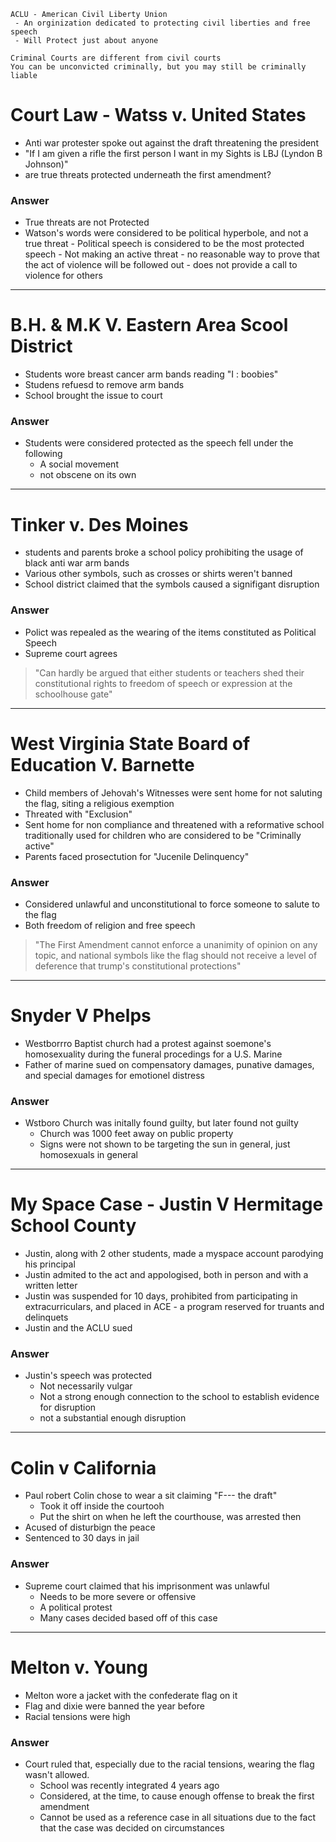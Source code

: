 
```ad-note
ACLU - American Civil Liberty Union
 - An orginization dedicated to protecting civil liberties and free speech
 - Will Protect just about anyone
```

```ad-note
Criminal Courts are different from civil courts
You can be unconvicted criminally, but you may still be criminally liable
```

# Court Law - Watss v. United States
 - Anti war protester spoke out against the draft threatening the president
 - "If I am given a rifle the first person I want in my Sights is LBJ (Lyndon B Johnson)"
 - are true threats protected underneath the first amendment?

### Answer
- True threats are not Protected
- Watson's words were considered to be political hyperbole, and not a true threat
	  - Political speech is considered to be the most protected speech
      - Not making an active threat
      - no reasonable way to prove that the act of violence will be followed out
      - does not provide a call to violence for others

---
# B.H. & M.K V. Eastern Area Scool District
- Students wore breast cancer arm bands reading "I : boobies"
- Studens refuesd to remove arm bands
- School brought the issue to court

### Answer
- Students were considered protected as the speech fell under the following
	 - A social movement
	 - not obscene on its own

---
# Tinker v. Des Moines
- students and parents broke a school policy prohibiting the usage of black anti war arm bands
- Various other symbols, such as crosses or shirts weren't banned
- School district claimed that the symbols caused a signifigant disruption

### Answer
- Polict was repealed as the wearing of the items constituted as Political Speech
- Supreme court agrees
> "Can hardly be argued that either students or teachers shed their constitutional rights to freedom of speech or expression at the schoolhouse gate"

---
# West Virginia State Board of Education V. Barnette
- Child members of Jehovah's Witnesses were sent home for not saluting the flag, siting a religious exemption
- Threated with "Exclusion"
- Sent home for non compliance and threatened with a reformative school traditionally used for children who are considered to be "Criminally active"
- Parents faced prosectution for "Jucenile Delinquency"

### Answer
- Considered unlawful and unconstitutional to force someone to salute to the flag
- Both freedom of religion and free speech
> "The First Amendment cannot enforce a unanimity of opinion on any topic, and national symbols like the flag should not receive a level of deference that trump's constitutional protections"

---
# Snyder V Phelps
- Westborrro Baptist church had a protest against soemone's homosexuality during the funeral procedings for a U.S. Marine
- Father of marine sued on compensatory damages, punative damages, and special damages for emotionel distress

### Answer
- Wstboro Church was initally found guilty, but later found not guilty
	- Church was 1000 feet away on public property
	- Signs were not shown to be targeting the sun in general, just homosexuals in general

---
# My Space Case - Justin V Hermitage School County
- Justin, along with 2 other students, made a myspace account parodying his principal
- Justin admited to the act  and appologised, both in person and with a written letter
- Justin was suspended for 10 days, prohibited from participating in extracurriculars, and placed in ACE - a program reserved for truants and delinquets
- Justin and the ACLU sued

### Answer
- Justin's speech was protected
	- Not necessarily vulgar
	- Not a strong enough connection to the school to establish evidence for disruption
	- not a substantial enough disruption

---
# Colin v California
- Paul robert Colin chose to wear a sit claiming "F--- the draft"
	- Took it off inside the courtooh
	- Put the shirt on when he left the courthouse, was arrested then
- Acused of disturbign the peace
- Sentenced to 30 days in jail

### Answer
- Supreme court claimed that his imprisonment was unlawful
	- Needs to be more severe or offensive
	- A political protest
	- Many cases decided based off of this case

---
# Melton v. Young
- Melton wore a jacket with the confederate flag on it
- Flag and dixie were banned the year before
- Racial tensions were high

### Answer
- Court ruled that, especially due to the racial tensions, wearing the flag wasn't allowed.
	- School was recently integrated 4 years ago
	- Considered, at the time, to cause enough offense to break the first amendment
	- Cannot be used as a reference case in all situations due to the fact that the case was decided on circumstances




